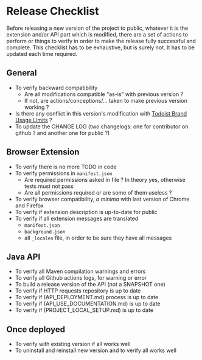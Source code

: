 # Release Checklist

Before releasing a new version of the project to public, whatever it is the extension and/or API part which is modified, there are a set of actions to perform or things to verify in order to make the release fully successful and complete. This checklist has to be exhaustive, but is surely not. It has to be updated each time required.

## General

- To verify backward compatibility
    - Are all modifications compatible "as-is" with previous version ?
    - If not, are actions/conceptions/... taken to make previous version working ?
- Is there any conflict in this version's modification with [Todoist Brand Usage Limits](https://developer.todoist.com/sync/v8/#brand-usage) ?
- To update the CHANGE LOG (two changelogs: one for contributor on github ? and another one for public ?)

## Browser Extension

- To verify there is no more TODO in code
- To verify permissions in `manifest.json`
    - Are required permissions asked in file ? In theory yes, otherwise tests must not pass
    - Are all permissions required or are some of them useless ?
- To verify browser compatibility, *a minima* with last version of Chrome and Firefox
- To verify if extension description is up-to-date for public
- To verify if all extension messages are translated
    - `manifest.json`
    - `background.json`
    - all `_locales` file, in order to be sure they have all messages

## Java API

- To verify all Maven compilation warnings and errors
- To verify all Github actions logs, for warning or error
- To build a release version of the API (not a SNAPSHOT one)
- To verify if HTTP requests repository is up to date
- To verify if (API_DEPLOYMENT.md) process is up to date
- To verify if (API_USE_DOCUMENTATION.md) is up to date
- To verify if (PROJECT_LOCAL_SETUP.md) is up to date

## Once deployed

- To verify with existing version if all works well
- To uninstall and reinstall new version and to verify all works well